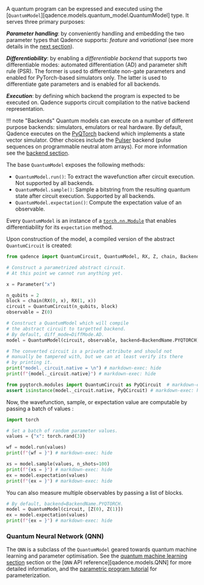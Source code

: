A quantum program can be expressed and executed using the [`QuantumModel`][qadence.models.quantum_model.QuantumModel] type.
It serves three primary purposes:

_**Parameter handling**_: by conveniently handling and embedding the two parameter types that Qadence supports:
*feature* and *variational* (see more details in the [next section](parameters.md)).

_**Differentiability**_: by enabling a *differentiable backend* that supports two differentiable modes: automated differentiation (AD) and parameter shift rule (PSR).
The former is used to differentiate non-gate parameters and enabled for PyTorch-based simulators only. The latter is used to differentiate gate parameters and is enabled for all backends.

_**Execution**_: by defining which backend the program is expected to be executed on. Qadence supports circuit compilation to the native backend representation.

!!! note "Backends"
    Quantum models can execute on a number of different purpose backends: simulators, emulators or real hardware.
    By default, Qadence executes on the [PyQTorch](https://github.com/pasqal-io/PyQ) backend which
    implements a state vector simulator. Other choices include the [Pulser](https://pulser.readthedocs.io/en/stable/)
    backend (pulse sequences on programmable neutral atom arrays).  For more information see the
    [backend section](backends.md).

The base `QuantumModel` exposes the following methods:

* `QuantumModel.run()`: To extract the wavefunction after circuit execution. Not supported by all backends.
* `QuantumModel.sample()`: Sample a bitstring from the resulting quantum state after circuit execution. Supported by all backends.
* `QuantumModel.expectation()`: Compute the expectation value of an observable.

Every `QuantumModel` is an instance of a
[`torch.nn.Module`](https://pytorch.org/docs/stable/generated/torch.nn.Module.html) that enables differentiability for
its `expectation` method.

Upon construction of the model, a compiled version of the abstract `QuantumCircuit` is
created:

```python exec="on" source="material-block" result="json" session="quantum-model"
from qadence import QuantumCircuit, QuantumModel, RX, Z, chain, BackendName, Parameter

# Construct a parametrized abstract circuit.
# At this point we cannot run anything yet.

x = Parameter("x")

n_qubits = 2
block = chain(RX(0, x), RX(1, x))
circuit = QuantumCircuit(n_qubits, block)
observable = Z(0)

# Construct a QuantumModel which will compile
# the abstract circuit to targetted backend.
# By default, diff_mode=DiffMode.AD.
model = QuantumModel(circuit, observable, backend=BackendName.PYQTORCH)

# The converted circuit is a private attribute and should not
# manually be tampered with, but we can at least verify its there
# by printing it.
print("model._circuit.native = \n") # markdown-exec: hide
print(f"{model._circuit.native}") # markdown-exec: hide

from pyqtorch.modules import QuantumCircuit as PyQCircuit  # markdown-exec: hide
assert isinstance(model._circuit.native, PyQCircuit) # markdown-exec: hide
```

Now, the wavefunction, sample, or expectation value are computable by passing a batch of values :

```python exec="on" source="material-block" result="json" session="quantum-model"
import torch

# Set a batch of random parameter values.
values = {"x": torch.rand(3)}

wf = model.run(values)
print(f"{wf = }") # markdown-exec: hide

xs = model.sample(values, n_shots=100)
print(f"{xs = }") # markdown-exec: hide
ex = model.expectation(values)
print(f"{ex = }") # markdown-exec: hide
```

You can also measure multiple observables by passing a list of blocks.

```python exec="on" source="material-block" result="json" session="quantum-model"
# By default, backend=BackendName.PYQTORCH.
model = QuantumModel(circuit, [Z(0), Z(1)])
ex = model.expectation(values)
print(f"{ex = }") # markdown-exec: hide
```

### Quantum Neural Network (QNN)

The `QNN` is a subclass of the `QuantumModel` geared towards quantum machine learning and parameter optimisation. See the
[quantum machine learning section](../qml/index.md) section or the [`QNN` API reference][qadence.models.QNN] for more detailed
information, and the [parametric program tutorial](parameters.md) for parameterization.
